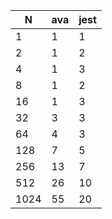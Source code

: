 | N    | ava | jest |
| ---- | --- | ---- |
| 1    | 1   | 1    |
| 2    | 1   | 2    |
| 4    | 1   | 3    |
| 8    | 1   | 2    |
| 16   | 1   | 3    |
| 32   | 3   | 3    |
| 64   | 4   | 3    |
| 128  | 7   | 5    |
| 256  | 13  | 7    |
| 512  | 26  | 10   |
| 1024 | 55  | 20   |
